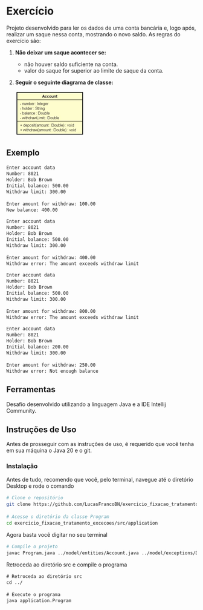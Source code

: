 # Exercício
Projeto desenvolvido para ler os dados de uma conta bancária e, logo após, realizar um saque nessa conta, mostrando o novo saldo. As regras do exercício são:

1. **Não deixar um saque acontecer se:**
   - não houver saldo suficiente na conta.
   - valor do saque for superior ao limite de saque da conta.
2. **Seguir o seguinte diagrama de classe:**
   
   ![Diagrama de classe](https://github.com/LucasFrancoBN/exercicio_fixacao_tratamento_excecoes/blob/master/img/diagrama_classe.png)
    

## Exemplo
```plaintext
Enter account data
Number: 8021
Holder: Bob Brown
Initial balance: 500.00
Withdraw limit: 300.00

Enter amount for withdraw: 100.00
New balance: 400.00
```
```plaintext
Enter account data
Number: 8021
Holder: Bob Brown
Initial balance: 500.00
Withdraw limit: 300.00

Enter amount for withdraw: 400.00
Withdraw error: The amount exceeds withdraw limit
```
```plaintext
Enter account data
Number: 8021
Holder: Bob Brown
Initial balance: 500.00
Withdraw limit: 300.00

Enter amount for withdraw: 800.00
Withdraw error: The amount exceeds withdraw limit
```
```plaintext
Enter account data
Number: 8021
Holder: Bob Brown
Initial balance: 200.00
Withdraw limit: 300.00

Enter amount for withdraw: 250.00
Withdraw error: Not enough balance
```

## Ferramentas
Desafio desenvolvido utilizando a linguagem Java e a IDE Intellij Community.


## Instruções de Uso
Antes de prosseguir com as instruções de uso, é requerido que você tenha em sua máquina o Java 20 e o git.

### Instalação
Antes de tudo, recomendo que você, pelo terminal, navegue até o diretório Desktop e rode o comando
```bash
# Clone o repositório
git clone https://github.com/LucasFrancoBN/exercicio_fixacao_tratamento_excecoes.git

# Acesse o diretório da classe Program
cd exercicio_fixacao_tratamento_excecoes/src/application
```
Agora basta você digitar no seu terminal
```bash
# Compile o projeto
javac Program.java ../model/entities/Account.java ../model/exceptions/DomainException.java
```
Retroceda ao diretório src e compile o programa
```
# Retroceda ao diretório src
cd ../

# Execute o programa
java application.Program
```
